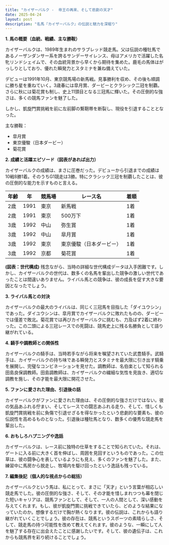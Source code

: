 ```yaml
---
title: "カイザーバルク -  帝王の再来、そして悲劇の天才"
date: 2025-04-24
layout: post
description: "名馬『カイザーバルク』の伝説と魅力を深堀り"
---
```


**1. 馬の概要（血統、戦績、主な勝鞍）**

カイザーバルクは、1989年生まれのサラブレッド競走馬。父は伝説の種牡馬であるノーザンダンサー系を誇るサンデーサイレンス、母はアメリカで活躍した名牝リンドシェイムで、その血統背景から早くから期待を集めた。鹿毛の馬体はがっしりとしており、優れた瞬発力とスタミナを兼ね備えていた。

デビューは1991年10月、東京競馬場の新馬戦。見事勝利を収め、その後も順調に勝ち星を重ねていく。3歳春には皐月賞、ダービーとクラシック二冠を制覇。さらに秋には菊花賞も制し、史上11頭目となる三冠馬に輝いた。その圧倒的な強さは、多くの競馬ファンを魅了した。

しかし、凱旋門賞挑戦を前に左前脚の繋靭帯を断裂し、現役を引退することとなった。

主な勝鞍：

* 皐月賞
* 東京優駿（日本ダービー）
* 菊花賞


**2. 成績と活躍エピソード（図表があれば出力）**

カイザーバルクの成績は、まさに圧巻だった。デビューから引退までの成績は10戦8勝1着。そのうちG1競走は3勝。特にクラシック三冠を制覇したことは、彼の圧倒的な能力を示すものと言える。

| 年齢 | 年 | 競馬場 | レース名 | 着順 |
|---|---|---|---|---|
| 2歳 | 1991 | 東京 | 新馬戦 | 1着 |
| 2歳 | 1991 | 東京 | 500万下 | 1着 |
| 3歳 | 1992 | 中山 | 弥生賞 | 1着 |
| 3歳 | 1992 | 中山 | 皐月賞 | 1着 |
| 3歳 | 1992 | 東京 | 東京優駿（日本ダービー） | 1着 |
| 3歳 | 1992 | 京都 | 菊花賞 | 1着 |


**(図表：世代構成)**  残念ながら、当時の詳細な世代構成データは入手困難です。しかし、カイザーバルクの世代は、数多くの名馬を輩出した競争の激しい世代であったことは間違いありません。ライバル馬との競争は、彼の成長を促す大きな要因となったでしょう。


**3. ライバル馬との対決**

カイザーバルクの最大のライバルは、同じく三冠馬を目指した「ダイユウシン」であった。ダイユウシンは、皐月賞でカイザーバルクに敗れたものの、ダービーでは僅差で敗北。菊花賞では再びカイザーバルクに挑むも、力及ばず2着に終わった。この二頭による三冠レースでの死闘は、競馬史上に残る名勝負として語り継がれている。


**4. 騎手や調教師との関係性**

カイザーバルクの騎手は、当時若手ながら将来を嘱望されていた武豊騎手。武騎手は、カイザーバルクの持ち味である瞬発力とスタミナを最大限に引き出す騎乗を展開し、完璧なコンビネーションを見せた。調教師は、名伯楽として知られる田島良保調教師。田島調教師は、カイザーバルクの繊細な気性を見抜き、適切な調教を施し、その才能を最大限に開花させた。


**5. ファンに愛された理由、引退後の話**

カイザーバルクがファンに愛された理由は、その圧倒的な強さだけではない。彼の気品あふれる佇まい、そしてレースでの闘志あふれる走り、そして、惜しくも凱旋門賞挑戦を前に負傷で引退せざるを得なかったという悲劇的な要素も、彼の伝説性を高めるものとなった。引退後は種牡馬となり、数多くの優秀な競走馬を輩出した。


**6. おもしろハプニングや逸話**

カイザーバルクは、レース前に独特の仕草をすることで知られていた。それは、ゲートに入る前に大きく首を伸ばし、周囲を見回すというものであった。この仕草は、彼の闘争心を表しているようにも見え、多くのファンを魅了した。また、練習中に馬房から脱走し、牧場内を駆け回ったという逸話も残っている。


**7. 編集後記（個人的な視点からの総括）**

カイザーバルクという馬は、私にとって、まさに「天才」という言葉が相応しい競走馬でした。彼の圧倒的な強さ、そして、その才能を惜しまれつつも幕を閉じた短いキャリアは、競馬ファンとして、そして、一人の人間として、深い感動を与えてくれます。もし、彼が凱旋門賞に挑戦できていたら、どのような結果になっていたのか。想像するだけで胸が熱くなります。彼の伝説は、これからも語り継がれていくことでしょう。彼の存在は、競馬というスポーツの素晴らしさ、そして、競走馬の持つ可能性を改めて教えてくれます。彼のような、一瞬にして人を魅了する存在に出会えたことに感謝したいです。そして、彼の遺伝子は、これからも競馬界を彩り続けることでしょう。
